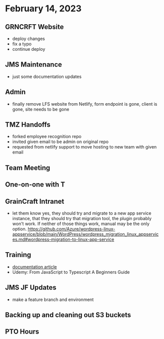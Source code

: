 # February 14, 2023

## GRNCRFT Website
- deploy changes
- fix a typo
- continue deploy

## JMS Maintenance
- just some documentation updates

## Admin
- finally remove LFS website from Netlify, form endpoint is gone, client is gone, site needs to be gone

## TMZ Handoffs
- forked employee recognition repo
- invited given email to be admin on original repo
- requested from netlify support to move hosting to new team with given email

## Team Meeting

## One-on-one with T

## GrainCraft Intranet
- let them know yes, they should try and migrate to a new app service instance, that they should try that migration tool, the plugin probably won't work. If neither of those things work, manual may be the only option.
https://github.com/Azure/wordpress-linux-appservice/blob/main/WordPress/wordpress_migration_linux_appservices.md#wordpress-migration-to-linux-app-service

## Training
- [documentation article](https://github.com/readme/guides/documentation-note-taking)
- Udemy: From JavaScript to Typescript A Beginners Guide

## JMS JF Updates
- make a feature branch and environment

## Backing up and cleaning out S3 buckets

## PTO Hours